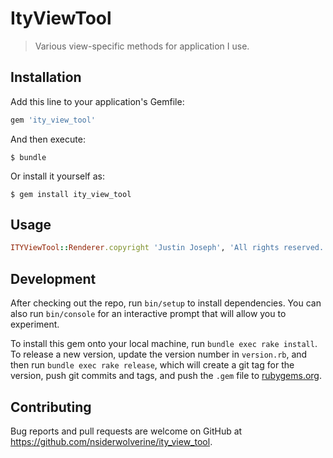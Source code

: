# ItyViewTool

> Various view-specific methods for application I use.

## Installation

Add this line to your application's Gemfile:

```ruby
gem 'ity_view_tool'
```

And then execute:

    $ bundle

Or install it yourself as:

    $ gem install ity_view_tool

## Usage

```ruby
ITYViewTool::Renderer.copyright 'Justin Joseph', 'All rights reserved.'
```

## Development

After checking out the repo, run `bin/setup` to install dependencies. You can also run `bin/console` for an interactive prompt that will allow you to experiment.

To install this gem onto your local machine, run `bundle exec rake install`. To release a new version, update the version number in `version.rb`, and then run `bundle exec rake release`, which will create a git tag for the version, push git commits and tags, and push the `.gem` file to [rubygems.org](https://rubygems.org).

## Contributing

Bug reports and pull requests are welcome on GitHub at https://github.com/nsiderwolverine/ity_view_tool.

